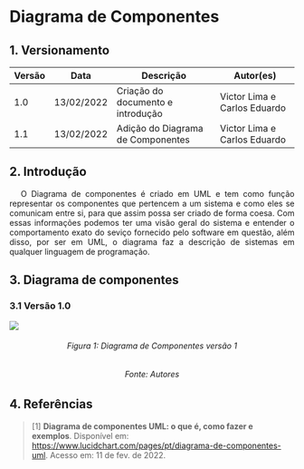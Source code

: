 # Diagrama de Componentes

## 1. Versionamento

| Versão | Data         | Descrição                                 | Autor(es)    |
| ------ | -----        | ---------------------------------         | ------------ |
| 1.0    | 13/02/2022   | Criação do documento e introdução         | Victor Lima e Carlos Eduardo |
| 1.1    | 13/02/2022   | Adição do Diagrama de Componentes              | Victor Lima e Carlos Eduardo|

## 2. Introdução

<p align="justify" style="text-indent: 20px">O Diagrama de componentes é criado em UML e tem como função representar os componentes que pertencem a um sistema e como eles se comunicam entre si, para que assim possa ser criado de forma coesa. Com essas informações podemos ter uma visão geral do sistema e entender o comportamento exato do seviço fornecido pelo software em questão, além disso, por ser em UML, o diagrama faz a descrição de sistemas em qualquer linguagem de programação.</p>

## 3. Diagrama de componentes

### 3.1 Versão 1.0
<img src="../../../assets/modelagem/diagramaComponentes.png" class="zoom"/>
<h6 align = "center">Figura 1: Diagrama de Componentes versão 1</h6>
<h6 align = "center">Fonte: Autores</h6>

## 4. Referências

> [1] **Diagrama de componentes UML: o que é, como fazer e exemplos**. Disponível em: <a href="https://www.lucidchart.com/pages/pt/diagrama-de-componentes-uml" target="_blanck">https://www.lucidchart.com/pages/pt/diagrama-de-componentes-uml</a>. Acesso em: 11 de fev. de 2022.